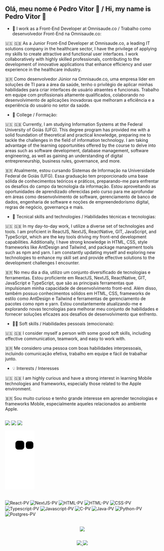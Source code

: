 ## Olá, meu nome é Pedro Vitor 👋  / Hi, my name is Pedro Vitor 👋

- 🔭 I work as a Front-End Developer at Omnisaude.co / Trabalho como desenvolvedor Front-End na Omnisaude.co:
  
🇺🇸 🇬🇧 
As a Junior Front-End Developer at Omnisaude.co, a leading IT solutions company in the healthcare sector, I have the privilege of applying my skills to create attractive and functional user interfaces. I work collaboratively with highly skilled professionals, contributing to the development of innovative applications that enhance efficiency and user experience in the healthcare industry.

🇧🇷 
Como desenvolvedor Júnior na Omnisaude.co, uma empresa líder em soluções de TI para a área da saúde, tenho o privilégio de aplicar minhas habilidades para criar interfaces de usuário atraentes e funcionais. Trabalho em equipe com profissionais altamente qualificados, colaborando no desenvolvimento de aplicações inovadoras que melhoram a eficiência e a experiência do usuário no setor da saúde.



- 📖 College / Formação:

🇺🇸 🇬🇧 
Currently, I am studying Information Systems at the Federal University of Goiás (UFG). This degree program has provided me with a solid foundation of theoretical and practical knowledge, preparing me to tackle the challenges in the field of information technology. I am taking advantage of the learning opportunities offered by the course to delve into areas such as software development, database management, software engineering, as well as gaining an understanding of digital entrepreneurship, business rules, governance, and more.
  
🇧🇷 
Atualmente, estou cursando Sistemas de Informação na Universidade Federal de Goiás (UFG). Essa graduação tem proporcionado uma base sólida de conhecimentos teóricos e práticos, preparando-me para enfrentar os desafios do campo da tecnologia da informação. Estou aproveitando as oportunidades de aprendizado oferecidas pelo curso para me aprofundar em áreas como desenvolvimento de software, gerenciamento de banco de dados, engenharia de software e noções de empreendedorismo digital, regras de negócio, governança e mais.



- 🌱 Tecnical skills and technologies / Habilidades técnicas e tecnologias:

🇺🇸 🇬🇧 
In my day-to-day work, I utilize a diverse set of technologies and tools. I am proficient in ReactJS, NextJS, ReactNative, GIT, JavaScript, and TypeScript, which are the key tools driving my front-end development capabilities. Additionally, I have strong knowledge in HTML, CSS, style frameworks like AntDesign and Tailwind, and package management tools such as npm and yarn. I am constantly updating myself and exploring new technologies to enhance my skill set and provide effective solutions to the development challenges I encounter.

🇧🇷 
No meu dia a dia, utilizo um conjunto diversificado de tecnologias e ferramentas. Estou proficiente em ReactJS, NextJS, ReactNative, GIT, JavaScript e TypeScript, que são as principais ferramentas que impulsionam minha capacidade de desenvolvimento front-end. Além disso, também possuo conhecimentos sólidos em HTML, CSS, frameworks de estilo como AntDesign e Tailwind e ferramentas de gerenciamento de pacotes como npm e yarn. Estou constantemente atualizando-me e explorando novas tecnologias para melhorar meu conjunto de habilidades e fornecer soluções eficazes aos desafios de desenvolvimento que enfrento.


- 🤝🏽 Soft skills / Habilidades pessoais (emocionais):

🇺🇸 🇬🇧 
I consider myself a person with some good soft skills, including effective communication, teamwork, and easy to work with.

🇧🇷 
Me considero uma pessoa com boas habilidades interpessoais, incluindo comunicação efetiva, trabalho em equipe e fácil de trabalhar junto.

- 💡 Interests / Interesses

🇺🇸 🇬🇧
I am highly curious and have a strong interest in learning Mobile technologies and frameworks, especially those related to the Apple environment.

🇧🇷
Sou muito curioso e tenho grande interesse em aprender tecnologias e frameworks Mobile, especialmente aqueles relacionados ao ambiente Apple.


##
  
<div>
  <a href="https://instagram.com/pedrovitorsf" target="_blank"><img src="https://img.shields.io/badge/-Instagram-%23E4405F?style=for-the-badge&logo=instagram&logoColor=white" target="_blank"></a> 
  <a href = "mailto:pvshakeu@gmail.com"><img src="https://img.shields.io/badge/-Gmail-%23333?style=for-the-badge&logo=gmail&logoColor=white" target="_blank"></a>
  <a href="https://www.linkedin.com/in/pedro-vitor-silveira-fajardo-371621206/" target="_blank"><img src="https://img.shields.io/badge/-LinkedIn-%230077B5?style=for-the-badge&logo=linkedin&logoColor=white" target="_blank"></a> 
  
</div>

![Snake animation](https://github.com/pvshake/pvshake/blob/output/github-contribution-grid-snake.svg)

<div style="display: inline_block"><br>
  <img align="center" alt="React-PV" height="30" width="40" src="https://cdn.jsdelivr.net/gh/devicons/devicon/icons/react/react-original.svg" />
  <img align="center" alt="NextJS-PV" height="30" width="40"  src="https://www.svgrepo.com/show/354113/nextjs-icon.svg" />
  <img align="center" alt="HTML-PV" height="30" width="40" src="https://www.svgrepo.com/show/452210/git.svg" />
  <img align="center" alt="HTML-PV" height="30" width="40" src="https://cdn.jsdelivr.net/gh/devicons/devicon/icons/html5/html5-plain-wordmark.svg" />
  <img align="center" alt="CSS-PV" height="30" width="40"  src="https://cdn.jsdelivr.net/gh/devicons/devicon/icons/css3/css3-original-wordmark.svg" />
  <img align="center" alt="Typescript-PV" height="30" width="40"  src="https://cdn.jsdelivr.net/gh/devicons/devicon/icons/typescript/typescript-original.svg" />
  <img align="center" alt="Javascript-PV" height="30" width="40"  src="https://cdn.jsdelivr.net/gh/devicons/devicon/icons/javascript/javascript-original.svg" />
  <img align="center" alt="C-PV" height="30" width="40" src="https://cdn.jsdelivr.net/gh/devicons/devicon/icons/c/c-original.svg" />
  <img align="center" alt="Java-PV" height="30" width="40"  src="https://cdn.jsdelivr.net/gh/devicons/devicon/icons/java/java-original-wordmark.svg" />
  <img align="center" alt="Python-PV" height="30" width="40"  src="https://cdn.jsdelivr.net/gh/devicons/devicon/icons/python/python-original-wordmark.svg" />
  <img align="center" alt="Postgres-PV" height="30" width="40"  src="https://cdn.jsdelivr.net/gh/devicons/devicon/icons/postgresql/postgresql-original-wordmark.svg" />
</div>


##

<div align="center">
  <a href="https://github.com/pvshake">
  <img height="400"  align="center" src="https://wakatime.com/share/@6dcab2c7-684b-409a-a0f3-09ac48569e8f/bb5d066d-c4c1-483c-8b72-b2736182a068.svg" />
</div>
  
##

<div align="center">
  <a href="https://github.com/pvshake">
  <div align="center">
    <img height="200" src="https://github-readme-stats.vercel.app/api?username=pvshake&show_icons=true&theme=highcontrast&include_all_commits=true"/>
    <img height="200" src="https://github-readme-stats.vercel.app/api/top-langs/?username=pvshake&layout=compact&langs_count=7&theme=highcontrast"/>
  </div>
</div>
